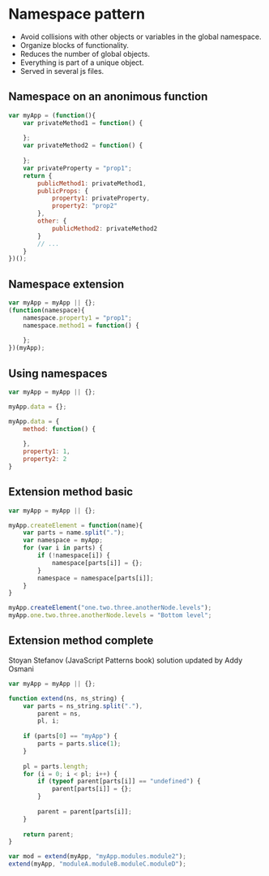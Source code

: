 # Namespace pattern

- Avoid collisions with other objects or variables in the global namespace.
- Organize blocks of functionality.
- Reduces the number of global objects.
- Everything is part of a unique object.
- Served in several js files.

## Namespace on an anonimous function
```javascript
var myApp = (function(){
    var privateMethod1 = function() {
        
    };
    var privateMethod2 = function() {
        
    };
    var privateProperty = "prop1";
    return {
        publicMethod1: privateMethod1,
        publicProps: {
            property1: privateProperty,
            property2: "prop2"
        },
        other: {
            publicMethod2: privateMethod2
        }
        // ...
    }
})();
```
## Namespace extension
```javascript
var myApp = myApp || {};
(function(namespace){
    namespace.property1 = "prop1";
    namespace.method1 = function() {
        
    };
})(myApp);
```
## Using namespaces
```javascript
var myApp = myApp || {};

myApp.data = {};

myApp.data = {
    method: function() {
        
    },
    property1: 1,
    property2: 2
}
```
## Extension method basic
```javascript
var myApp = myApp || {};

myApp.createElement = function(name){
    var parts = name.split(".");
    var namespace = myApp;
    for (var i in parts) {
        if (!namespace[i]) {
            namespace[parts[i]] = {};
        }
        namespace = namespace[parts[i]];
    }
}

myApp.createElement("one.two.three.anotherNode.levels");
myApp.one.two.three.anotherNode.levels = "Bottom level";
```
## Extension method complete
Stoyan Stefanov (JavaScript Patterns book) solution updated by Addy Osmani
```javascript
var myApp = myApp || {};

function extend(ns, ns_string) {
    var parts = ns_string.split("."),
        parent = ns,
        pl, i;
    
    if (parts[0] == "myApp") {
        parts = parts.slice(1);
    }
    
    pl = parts.length;
    for (i = 0; i < pl; i++) {
        if (typeof parent[parts[i]] == "undefined") {
            parent[parts[i]] = {};
        }
        
        parent = parent[parts[i]];
    }
    
    return parent;
}

var mod = extend(myApp, "myApp.modules.module2");
extend(myApp, "moduleA.moduleB.moduleC.moduleD");
```